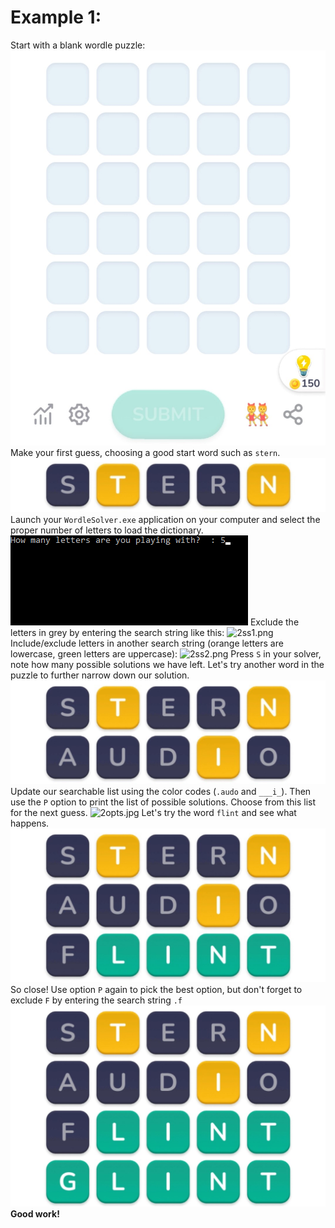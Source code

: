 # Example 1:
Start with a blank wordle puzzle:
![blank.jpg](blank.jpg)
Make your first guess, choosing a good start word such as `stern`.
![2guess1.jpg](2guess1.jpg)
Launch your `WordleSolver.exe` application on your computer and select the proper number of letters to load the dictionary.
![load_dict.png](load_dict.png)
Exclude the letters in grey by entering the search string like this:
![2ss1.png](2ss1.png)
Include/exclude letters in another search string (orange letters are lowercase, green letters are uppercase):
![2ss2.png](2ss2.png)
Press `S` in your solver, note how many possible solutions we have left. Let's try another word in the puzzle to further narrow down our solution.
![2guess2.jpg](2guess2.jpg)
Update our searchable list using the color codes (`.audo` and `___i_`). Then use the `P` option to print the list of possible solutions. Choose from this list for the next guess.
![2opts.jpg](2opts.jpg)
Let's try the word `flint` and see what happens.
![2guess3.jpg](2guess3.jpg)
So close! Use option `P` again to pick the best option, but don't forget to exclude `F` by entering the search string `.f`
![2guess4.jpg](2guess4.jpg)
**Good work!**